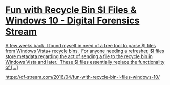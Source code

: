 
<div class="rich-link-card-container"><a class="rich-link-card" href="https://df-stream.com/2016/04/fun-with-recycle-bin-i-files-windows-10/" target="_blank">
	<div class="rich-link-image-container">
		<div class="rich-link-image" style="background-image: url('https://df-stream.com/wp-content/uploads/2016/04/priorTo10.png')">
	</div>
	</div>
	<div class="rich-link-card-text">
		<h1 class="rich-link-card-title">Fun with Recycle Bin $I Files & Windows 10 - Digital Forensics Stream</h1>
		<p class="rich-link-card-description">
		A few weeks back, I found myself in need of a free tool to parse $I files from Windows Vista+ recycle bins.  For anyone needing a refresher, $I files store metadata regarding the act of sending a file to the recycle bin in Windows Vista and later.  These $I files essentially replace the functionality of […]
		</p>
		<p class="rich-link-href">
		https://df-stream.com/2016/04/fun-with-recycle-bin-i-files-windows-10/
		</p>
	</div>
</a></div>


